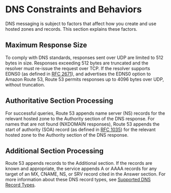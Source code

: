 # DNS Constraints and Behaviors<a name="DNSBehavior"></a>

DNS messaging is subject to factors that affect how you create and use hosted zones and records\. This section explains these factors\.

## Maximum Response Size<a name="MaxSize"></a>

To comply with DNS standards, responses sent over UDP are limited to 512 bytes in size\. Responses exceeding 512 bytes are truncated and the resolver must re\-issue the request over TCP\. If the resolver supports EDNS0 \(as defined in [RFC 2671](https://www.rfc-editor.org/rfc/rfc2671.txt)\), and advertises the EDNS0 option to Amazon Route 53, Route 53 permits responses up to 4096 bytes over UDP, without truncation\.

## Authoritative Section Processing<a name="AuthSectionProcessing"></a>

For successful queries, Route 53 appends name server \(NS\) records for the relevant hosted zone to the Authority section of the DNS response\. For names that are not found \(NXDOMAIN responses\), Route 53 appends the start of authority \(SOA\) record \(as defined in [RFC 1035](http://www.linuxdig.com/rfc/individual/1035.php)\) for the relevant hosted zone to the Authority section of the DNS response\.

## Additional Section Processing<a name="SectionProcessing"></a>

Route 53 appends records to the Additional section\. If the records are known and appropriate, the service appends A or AAAA records for any target of an MX, CNAME, NS, or SRV record cited in the Answer section\. For more information about these DNS record types, see [Supported DNS Record Types](ResourceRecordTypes.md)\.
